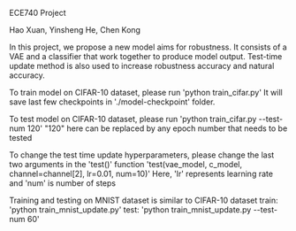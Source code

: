 ECE740 Project

Hao Xuan, Yinsheng He, Chen Kong

In this project, we propose a new model aims for robustness.
It consists of a VAE and a classifier that work together to produce
model output. Test-time update method is also used to increase robustness
accuracy and natural accuracy.

To train model on CIFAR-10 dataset, please run
        'python train_cifar.py'
It will save last few checkpoints in './model-checkpoint' folder.

To test model on CIFAR-10 dataset, please run
        'python train_cifar.py --test-num 120'
"120" here can be replaced by any epoch number that needs to be tested

To change the test time update hyperparameters, please change the last two
arguments in the 'test()' function
        'test(vae_model, c_model, channel=channel[2], lr=0.01, num=10)'
Here, 'lr' represents learning rate and 'num' is number of steps

Training and testing on MNIST dataset is similar to CIFAR-10 dataset
train: 
        'python train_mnist_update.py'
test: 
        'python train_mnist_update.py --test-num 60'
